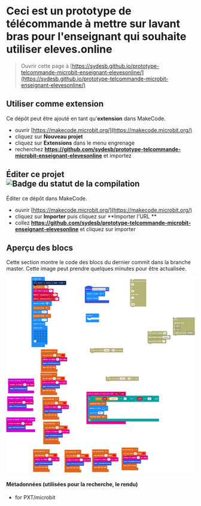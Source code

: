 # Ceci est un prototype de télécommande à mettre sur lavant bras pour l'enseignant qui souhaite utiliser eleves.online

> Ouvrir cette page à [https://sydesb.github.io/prototype-telcommande-microbit-enseignant-elevesonline/](https://sydesb.github.io/prototype-telcommande-microbit-enseignant-elevesonline/)

## Utiliser comme extension

Ce dépôt peut être ajouté en tant qu'**extension** dans MakeCode.

* ouvrir [https://makecode.microbit.org/](https://makecode.microbit.org/)
* cliquez sur **Nouveau projet**
* cliquez sur **Extensions** dans le menu engrenage
* recherchez **https://github.com/sydesb/prototype-telcommande-microbit-enseignant-elevesonline** et importez

## Éditer ce projet ![Badge du statut de la compilation](https://github.com/sydesb/prototype-telcommande-microbit-enseignant-elevesonline/workflows/MakeCode/badge.svg)

Éditer ce dépôt dans MakeCode.

* ouvrir [https://makecode.microbit.org/](https://makecode.microbit.org/)
* cliquez sur **Importer** puis cliquez sur **Importer l'URL **
* collez **https://github.com/sydesb/prototype-telcommande-microbit-enseignant-elevesonline** et cliquez sur importer

## Aperçu des blocs

Cette section montre le code des blocs du dernier commit dans la branche master.
Cette image peut prendre quelques minutes pour être actualisée.

![Un rendu de la vue des blocs](https://github.com/sydesb/prototype-telcommande-microbit-enseignant-elevesonline/raw/master/.github/makecode/blocks.png)

#### Métadonnées (utilisées pour la recherche, le rendu)

* for PXT/microbit
<script src="https://makecode.com/gh-pages-embed.js"></script><script>makeCodeRender("{{ site.makecode.home_url }}", "{{ site.github.owner_name }}/{{ site.github.repository_name }}");</script>

